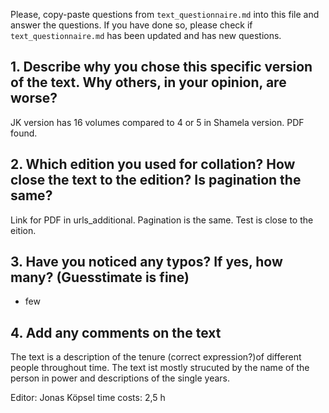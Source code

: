 

Please, copy-paste questions from `text_questionnaire.md` into this file and answer the questions.
If you have done so, please check if `text_questionnaire.md` has been updated and has new questions.

## 1. Describe why you chose this specific version of the text. Why others, in your opinion, are worse?

JK version has 16 volumes compared to 4 or 5 in Shamela version. PDF found.

## 2. Which edition you used for collation? How close the text to the edition? Is pagination the same?

Link for PDF in urls_additional.
Pagination is the same. 
Test is close to the eition.

## 3. Have you noticed any typos? If yes, how many? (Guesstimate is fine)

- few

## 4. Add any comments on the text

The text is a description of the tenure (correct expression?)of different people throughout time. The text ist mostly strucuted by the name of the person in power and descriptions of the single years.

Editor: Jonas Köpsel
time costs: 2,5 h


